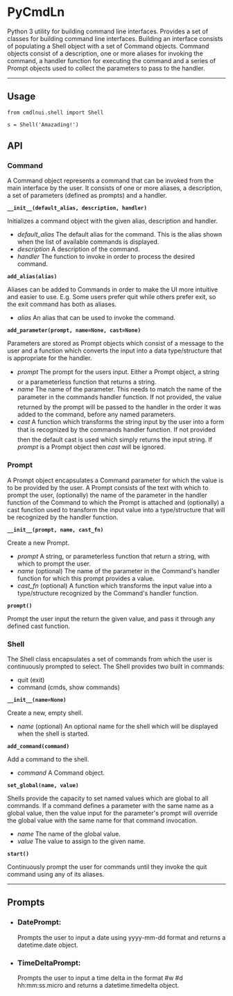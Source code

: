# PyCmdLn
Python 3 utility for building command line interfaces. Provides a set of classes
for building command line interfaces. Building an interface consists of
populating a Shell object with a set of Command objects.  Command objects
consist of a description, one or more aliases for invoking the command, a
handler function for executing the command and a series of Prompt objects used
to collect the parameters to pass to the handler.

 * * *

## Usage

```
from cmdlnui.shell import Shell

s = Shell('Amazading!')
```

## API

### Command

A Command object represents a command that can be invoked from the main
interface by the user.  It consists of one or more aliases, a description, a set
of parameters (defined as prompts) and a handler.
  
**`__init__(default_alias, description, handler)`**

Initializes a command object with the given alias, description and handler.

 -  *default_alias* The default alias for the command.  This is the alias shown
    when the list of available commands is displayed.
 -  *description* A description of the command.
 -  *handler* The function to invoke in order to process the desired command.

**`add_alias(alias)`**

Aliases can be added to Commands in order to make the UI more intuitive and
easier to use.  E.g. Some users prefer quit while others prefer exit, so the
exit command has both as aliases.

 -  *alias* An alias that can be used to invoke the command.

**`add_parameter(prompt, name=None, cast=None)`**

Parameters are stored as Prompt objects which consist of a message to the
user and a function which converts the input into a data type/structure that
is appropriate for the handler.

 -  *prompt* The prompt for the user&#146;s input.  Either a Prompt object, a string or
    a parameterless function that returns a string.
 -  *name* The name of the parameter.  This needs to match the name of the parameter
    in the command&#146;s handler function.  If not provided, the value
    returned by the prompt will be passed to the handler in the order it was
    added to the command, before any named parameters.
 -  *cast* A function which transforms the string input by the user into a form that
    is recognized by the command&#146;s handler function.  If not provided
    then the default cast is used which simply returns the input string.  If
    *prompt* is a Prompt object then *cast* will be ignored.

### Prompt 

A Prompt object encapsulates a Command parameter for which the value is to
be provided by the user.  A Prompt consists of the text with which to prompt
the user, (optionally) the name of the parameter in the handler function of
the Command to which the Prompt is attached and (optionally) a cast function
used to transform the input value into a type/structure that will be
recognized by the handler function.

**`__init__(prompt, name, cast_fn)`**

Create a new Prompt.

 -  *prompt* A string, or parameterless function that return a string, with
    which to prompt the user.
 -  *name* (optional) The name of the parameter in the Command's handler
    function for which this prompt provides a value.
 -  *cast_fn* (optional) A function which transforms the input value into a
    type/structure recognized by the Command's handler function.

**`prompt()`**

Prompt the user input the return the given value, and pass it through any
defined cast function.

### Shell

The Shell class encapsulates a set of commands from which the user is
continuously prompted to select.  The Shell provides two built in commands:

 -  quit (exit)
 -  command (cmds, show commands)

**`__init__(name=None)`**

Create a new, empty shell.

 -  *name* (optional) An optional name for the shell which will be displayed
    when the shell is started.

**`add_command(command)`**

Add a command to the shell.

 -  *command* A Command object.

**`set_global(name, value)`**

Shells provide the capacity to set named values which are global to all
commands.  If a command defines a parameter with the same name as a global
value, then the value input for the parameter's prompt will override the
global value with the same name for that command invocation.

 -  *name* The name of the global value.
 -  *value* The value to assign to the given name.

**`start()`**

Continuously prompt the user for commands until they invoke the quit command
using any of its aliases.

 * * *

## Prompts

 -  ### DatePrompt:
    Prompts the user to input a date using yyyy-mm-dd format and
    returns a datetime.date object.

 -  ### TimeDeltaPrompt: 
    Prompts the user to input a time delta in the format #w #d hh:mm:ss.micro and
    returns a datetime.timedelta object.

